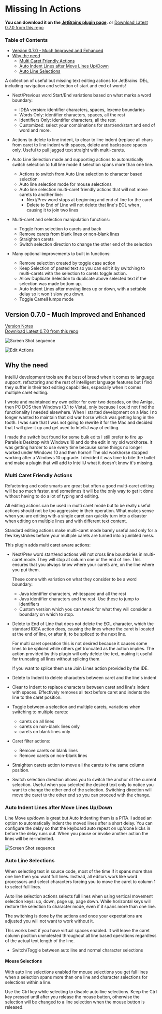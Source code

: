 # Missing In Actions

**You can download it on the [JetBrains plugin page].** or
[Download Latest 0.7.0 from this repo]


[TOC]: #

### Table of Contents
- [Version 0.7.0 - Much Improved and Enhanced](#version-070---much-improved-and-enhanced)
- [Why the need](#why-the-need)
    - [Multi Caret Friendly Actions](#multi-caret-friendly-actions)
    - [Auto Indent Lines after Move Lines Up/Down](#auto-indent-lines-after-move-lines-updown)
    - [Auto Line Selections](#auto-line-selections)


A collection of useful but missing text editing actions for JetBrains IDEs, including navigation
and selection of start and end of words!

* Next/Previous word Start/End variations based on what marks a word boundary:
    * IDEA version: identifier characters, spaces, lexeme boundaries
    * Words Only: identifier characters, spaces, all the rest
    * Identifiers Only: identifier characters, all the rest
    * Customized: select your combinations for start/end/start and end of word and more.

* Actions to delete to line indent, to clear to line indent (replace all chars from caret to
  line indent with spaces, delete and backspace spaces only. Useful to pull jagged text straight
  with multi-carets.

* Auto Line Selection mode and supporting actions to automatically switch selection to full line
  mode if selection spans more than one line.
    * Actions to switch from Auto Line selection to character based selection
    * Auto line selection mode for mouse selections
    * Auto line selection multi-caret friendly actions that will not move carets to another
      line:
        * Next/Prev word stops at beginning and end of line for the caret
        * Delete to End of Line will not delete that line's EOL when , causing it to join two
          lines

* Multi-caret and selection manipulation functions: 
    * Toggle from selection to carets and back
    * Remove carets from blank lines or non-blank lines
    * Straighten carets 
    * Switch selection direction to change the other end of the selection

* Many optional improvements to built in functions:
    * Remove selection created by toggle case action
    * Keep Selection of pasted text so you can edit it by switching to multi-carets with the
      selection to carets toggle action.
    * Allow Duplicate Selection to duplicate above selected text if the selection was made
      bottom up.
    * Auto Indent Lines after moving lines up or down, with a settable delay so it won't slow
      you down.
    * Toggle CamelHumps mode


## Version 0.7.0 - Much Improved and Enhanced

[Version Notes]  
[Download Latest 0.7.0 from this repo] 

![Screen Shot sequence](assets/images/noload/MissingInActions.gif)

![Edit Actions](/assets/images/ToolsSettings.png)

## Why the need

IntelliJ development tools are the best of breed when it comes to language support, refactoring
and the rest of intelligent language features but I find they suffer in their text editing
capabilities, especially when it comes multiple caret editing.

I wrote and maintained my own editor for over two decades, on the Amiga, then PC DOS then
Windows (3.1 to Vista), only because I could not find the functionality I needed elsewhere. When
I started development on a Mac I no longer wanted to maintain that old war horse which was
getting long in the tooth. I was sure that I was not going to rewrite it for the Mac and decided
that I will give it up and get used to IntelliJ way of editing.

I made the switch but found for some bulk edits I still prefer to fire up Parallels Desktop with
Windows 10 and do the edit in my old workhorse. It was getting harder to use every time because
some things no longer worked under Windows 10 and then horror! The old workhorse stopped working
after a Windows 10 upgrade. I decided it was time to bite the bullet and make a plugin that will
add to IntelliJ what it doesn't know it's missing.

### Multi Caret Friendly Actions

Refactoring and code smarts are great but often a good multi-caret editing will be so much
faster, and sometimes it will be the only way to get it done without having to do a lot of
typing and editing.

All editing actions can be used in multi caret mode but to be really useful actions should not
be too aggressive in their operation. What makes sense when you are editing with a single caret
can quickly turn into a disaster when editing on multiple lines and with different text content.

Standard editing actions make multi-caret mode barely useful and only for a few keystrokes
before your multiple carets are turned into a jumbled mess.

This plugin adds multi caret aware actions:

* Next/Prev word start/end actions will not cross line boundaries in multi-caret mode. They will
  stop at column one or the end of line. This ensures that you always know where your carets
  are, on the line where you put them.

    These come with variation on what they consider to be a word boundary:

    * Java identifier characters, whitespace and all the rest
    * Java identifier characters and the rest. Use these to jump to identifiers
    * Custom version which you can tweak for what they will consider a boundary on which to stop.

* Delete to End of Line that does not delete the EOL character, which the standard IDEA action
  does, causing the lines where the caret is located at the end of line, or after it, to be
  spliced to the next line.

    For multi caret operation this is not desired because it causes some lines to be spliced
    while others get truncated as the action implies. The action provided by this plugin will
    only delete the text, making it useful for truncating all lines without splicing them.

    If you want to splice them use Join Lines action provided by the IDE.

* Delete to Indent to delete characters between caret and the line's indent

* Clear to Indent to replace characters between caret and line's indent with spaces. Effectively
  removes all text before caret and indents the line to the caret position.

* Toggle between a selection and multiple carets, variations when switching to multiple carets:
    * carets on all lines
    * carets on non-blank lines only
    * carets on blank lines only

* Caret filter actions:
    * Remove carets on blank lines
    * Remove carets on non-blank lines

* Straighten carets action to move all the carets to the same column position.

* Switch selection direction allows you to switch the anchor of the current selection. Useful
  when you selected the desired text only to notice you want to change the other end of the
  selection. Switching direction will move the caret to the other end so you can proceed with
  the change.

### Auto Indent Lines after Move Lines Up/Down

Line Move up/down is great but Auto Indenting them is a PITA. I added an option to automatically
indent the moved lines after a short delay. You can configure the delay so that the keyboard
auto repeat on up/done kicks in before the delay runs out. When you pause or invoke another
action the lines will be re-indented.

![Screen Shot sequence](assets/images/noload/AutoIndentAfterMoveLines.gif)

### Auto Line Selections

When selecting text in source code, most of the time if it spans more than one line then you
want full lines. Instead, all editors work like word processors and select characters forcing
you to move the caret to column 1 to select full lines.

Auto line selection actions selects full lines when using vertical movement selection keys: up,
down, page up, page down. While horizontal keys will restore the selection to character mode,
even if it spans more than one line.

The switching is done by the actions and once your expectations are adjusted you will not want
to work without it.

This works best if you have virtual spaces enabled. It will leave the caret column position
unmolested throughout all line based operations regardless of the actual text length of the
line.

* Switch/Toggle between auto line and normal character selections

#### Mouse Selections

With auto line selections enabled for mouse selections you get full lines when a selection spans
more than one line and character selections for selections within a line.

Use the Ctrl key while selecting to disable auto line selections. Keep the Ctrl key pressed
until after you release the mouse button, otherwise the selection will be changed to a line
selection when the mouse button is released.

[JetBrains plugin page]: https://plugins.jetbrains.com/plugin?pr=&pluginId=9257
[Version Notes]: /resources/META-INF/VERSION.md
[Download Latest 0.7.0 from this repo]: ../../raw/master/dist/MissingInActions.0.7.0.zip

